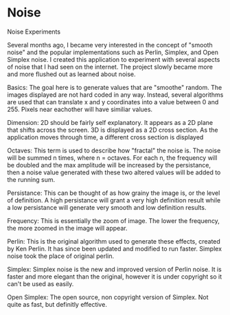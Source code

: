 # Noise
Noise Experiments

Several months ago, I became very interested in the concept of "smooth noise" and the popular implementations such as Perlin, Simplex, and Open Simplex noise. I created this application to experiment with several aspects of noise that I had seen on the internet. The project slowly became more and more flushed out as learned about noise.

Basics:
	The goal here is to generate values that are "smoothe" random. The images displayed are not hard coded in any way. Instead, several algorithms are used that can translate x and y coordinates into a value between 0 and 255. Pixels near eachother will have similiar values.

Dimension:
	2D should be fairly self explanatory. It appears as a 2D plane that shifts across the screen.
	3D is displayed as a 2D cross section. As the application moves through time, a different cross section is displayed

Octaves:
	This term is used to describe how "fractal" the noise is. The noise will be summed n times, where n = octaves. For each n, the frequency will be doubled and the max amplitude will be increased by the persistance, then a noise value generated with these two altered values will be added to the running sum.
	
Persistance:
	This can be thought of as how grainy the image is, or the level of definition. A high persistance will grant a very high definition result while a low persistance will generate very smooth and low definition results.

Frequency:
	This is essentially the zoom of image. The lower the frequency, the more zoomed in the image will appear.
	
Perlin:
	This is the original algorithm used to generate these effects, created by Ken Perlin. It has since been updated and modified to run faster. Simplex noise took the place of original perlin.
	
Simplex:
	Simplex noise is the new and improved version of Perlin noise. It is faster and more elegant than the original, however it is under copyright so it can't be used as easily.
	
Open Simplex:
	The open source, non copyright version of Simplex. Not quite as fast, but definitly effective.
